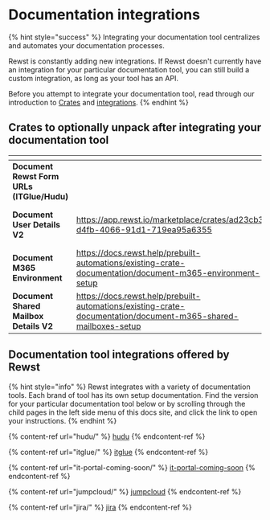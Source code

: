# Documentation integrations

{% hint style="success" %}
Integrating your documentation tool centralizes and automates your documentation processes.&#x20;

Rewst is constantly adding new integrations. If Rewst doesn't currently have an integration for your particular documentation tool, you can still build a custom integration, as long as your tool has an API.&#x20;

Before you attempt to integrate your documentation tool, read through our introduction to [Crates](https://docs.rewst.help/prebuilt-automations/crates) and [integrations](https://docs.rewst.help/documentation/integrations).
{% endhint %}

## Crates to optionally unpack after integrating your documentation tool

<table data-view="cards"><thead><tr><th></th><th data-hidden data-card-target data-type="content-ref"></th><th data-hidden data-card-cover data-type="files"></th></tr></thead><tbody><tr><td><strong>Document Rewst Form URLs (ITGlue/Hudu)</strong></td><td></td><td><a href="../../../.gitbook/assets/Document Rewst form urls (1).png">Document Rewst form urls (1).png</a></td></tr><tr><td><strong>Document User Details V2</strong></td><td><a href="https://app.rewst.io/marketplace/crates/ad23cb3a-d4fb-4066-91d1-719ea95a6355">https://app.rewst.io/marketplace/crates/ad23cb3a-d4fb-4066-91d1-719ea95a6355</a></td><td><a href="../../../.gitbook/assets/Screenshot 2025-02-26 at 5.18.37 PM.png">Screenshot 2025-02-26 at 5.18.37 PM.png</a></td></tr><tr><td><strong>Document M365 Environment</strong></td><td><a href="https://docs.rewst.help/prebuilt-automations/existing-crate-documentation/document-m365-environment-setup">https://docs.rewst.help/prebuilt-automations/existing-crate-documentation/document-m365-environment-setup</a></td><td><a href="../../../.gitbook/assets/Document m365 environment (3).png">Document m365 environment (3).png</a></td></tr><tr><td><strong>Document Shared Mailbox Details V2</strong></td><td><a href="https://docs.rewst.help/prebuilt-automations/existing-crate-documentation/document-m365-shared-mailboxes-setup">https://docs.rewst.help/prebuilt-automations/existing-crate-documentation/document-m365-shared-mailboxes-setup</a></td><td><a href="../../../.gitbook/assets/Document shared mailbox details (1).png">Document shared mailbox details (1).png</a></td></tr></tbody></table>

## Documentation tool integrations offered by Rewst

{% hint style="info" %}
Rewst integrates with a variety of documentation tools. Each brand of tool has its own setup documentation. Find the version for your particular documentation tool below or by scrolling through the child pages in the left side menu of this docs site, and click the link to open your instructions.
{% endhint %}

{% content-ref url="hudu/" %}
[hudu](hudu/)
{% endcontent-ref %}

{% content-ref url="itglue/" %}
[itglue](itglue/)
{% endcontent-ref %}

{% content-ref url="it-portal-coming-soon/" %}
[it-portal-coming-soon](it-portal-coming-soon/)
{% endcontent-ref %}

{% content-ref url="jumpcloud/" %}
[jumpcloud](jumpcloud/)
{% endcontent-ref %}

{% content-ref url="jira/" %}
[jira](jira/)
{% endcontent-ref %}

